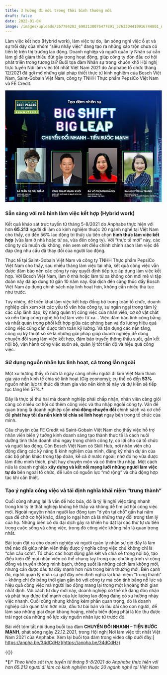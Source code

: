 ```yaml
---
title: 3 hướng đi mới trong thời bình thường mới
draft: false
date: 2022-01-04
image: /images/uploads/267784282_6902138076477891_5763304410916744801_n.jpg
---
```

Làm việc kết hợp (Hybrid work), làm việc tự do, làn sóng nghỉ việc ồ ạt và sự trỗi dậy của nhóm “siêu nhảy việc” đang tạo ra những xáo trộn chưa có tiền lệ trên thị trường lao động. Doanh nghiệp và người quản lý Nhân sự cần làm gì để giảm thiểu đứt gãy trong hoạt động, giúp công ty đón đầu cơ hội phát triển trong tương lai?
Buổi tọa đàm Nhân sự trong khuôn khổ Hội nghị trực tuyến Nơi làm việc tốt nhất Việt Nam 2021 do Anphabe tổ chức tháng 12/2021 đã gợi mở những giải pháp thiết thực từ kinh nghiệm của Bosch Việt Nam, Saint-Gobain Việt Nam, công ty TNHH Thực phẩm PepsiCo Việt Nam và FE Credit.

![HR Panel ](/images/uploads/267784282_6902138076477891_5763304410916744801_n.jpg)

### **Sẵn sàng với mô hình làm việc kết hợp (Hybrid work)**

Kết quả khảo sát trực tuyến từ tháng 5-8/2021 do Anphabe thực hiện với hơn **65.213** người đi làm có kinh nghiệm thuộc 20 ngành nghề tại Việt Nam cho thấy, có đến 56% lao động tri thức ưu tiên chọn **hình thức làm việc kết hợp** (vừa làm ở nhà hoặc từ xa, vừa đến công ty). Với “thực tế mới” này, các công ty dù muốn dù không, nên xem xét điều chỉnh chính sách làm việc để đáp ứng nhu cầu đã thay đổi của người lao động.

Thực tế tại Saint-Gobain Việt Nam và công ty TNHH Thực phẩm PepsiCo Việt Nam cho thấy, sau nhiều tháng làm việc tại nhà, kết quả công việc vẫn được đảm bảo nên các công ty này quyết định tiếp tục áp dụng làm việc kết hợp. Với Bosch Việt Nam, làm ở nhà hoặc làm từ xa không còn mới mẻ vì tập đoàn này đã áp dụng từ gần 10 năm nay. Đại dịch đến càng thúc đẩy Bosch Việt Nam áp dụng chính sách này linh hoạt hơn, không cần nhiều thủ tục như trước. 

Tuy nhiên, để triển khai làm việc kết hợp đồng bộ trong toàn tổ chức, doanh nghiệp cần xem xét các yếu tố văn hóa công ty, sự ngần ngại trong tâm lý các cấp lãnh đạo, kỹ năng quản trị công việc của nhân viên, cơ sở vật chất và nền tảng công nghệ hỗ trợ làm việc từ xa... Việc đảm bảo tính công bằng và nhất quán trong phối kết hợp giữa các phòng ban và đo lường hiệu quả công việc cũng cần được tính toán kỹ lưỡng. Và tận dụng các nền tảng, công cụ kỹ thuật số sẽ là những giải pháp giúp doanh nghiệp dễ dàng chuyển đổi sang làm việc kết hợp, đảm bảo truyền thông thấu suốt, gắn kết nội bộ, vận hành công việc suôn sẻ, quản lý tốt tiến độ và hiệu quả công việc.

### **Sử dụng nguồn nhân lực linh hoạt, cả trong lẫn ngoài**

Một xu hướng thấy rõ nữa là ngày càng nhiều người đi làm Việt Nam tham gia vào nền kinh tế chia sẻ linh hoạt (Gig economy); cụ thể có đến **53%** nguồn nhân lực tri thức đã tham gia vào nền kinh tế này và dự kiến sẽ tiếp tục tăng lên 57%.**\*** 

Đây là thực tế thứ hai mà doanh nghiệp phải chấp nhận, nhân viên càng giỏi càng có nhiều cơ hội có thêm công việc và thu nhập ngoài công ty. Vấn đề quan trọng là doanh nghiệp cần **chủ động chuyển đổi** chính sách và cơ chế để **phát huy tối đa nền kinh tế chia sẻ linh hoạt** ngay bên trong tổ chức của mình. 

Câu chuyện của FE Credit và Saint-Gobain Việt Nam cho thấy việc hỗ trợ nhân viên biến ý tưởng kinh doanh sáng tạo thành thực tế là cách nuôi dưỡng tinh thần doanh chủ ngay trong chính công ty, có lợi cho cả tổ chức và người lao động. Còn Bosch Việt Nam có Skill Hub, nơi nhân viên chủ động đăng các kỹ năng & kinh nghiệm của mình, đăng ký nhận dự án của các bộ phận khác trong tập đoàn, kể cả ở nước ngoài; nhờ đó họ vừa được làm điều mình thích, phát huy chuyên môn và có thêm thu nhập. Một cách nữa là doanh nghiệp **xây dựng và kết nối mạng lưới những người làm việc tự do** bên ngoài tổ chức, để luôn có nguồn lực “mở rộng” và chủ động hợp tác khi cần thiết.

### **Tạo ý nghĩa công việc và tái định nghĩa khái niệm “trung thành”**

Cuối cùng nhưng lại là vấn đề hóc búa, đó là tỷ lệ nghỉ việc tăng nhanh trong khi tỷ lệ thất nghiệp không hề thấp và không dễ tìm cơ hội công việc mới. Ngoài nguyên nhân người lao động tạm “ở yên tại chỗ” gần hai năm qua để chờ cơ hội khác, đáng lo ngại hơn cả là những thay đổi trong tâm lý của họ. Những biến cố do đại dịch gây ra khiến họ đặt lại các thứ tự ưu tiên trong cuộc sống và công việc, trong đó công việc không hẳn là quan trọng nhất. 

Bài toán đặt ra cho doanh nghiệp và người quản lý nhân sự giờ đây là làm thế nào để giúp nhân viên thấy được ý nghĩa công việc chứ không chỉ là “cần câu cơm”. Tổ chức các hoạt động gắn kết và chia sẻ trong nội bộ, tạo điều kiện để mọi nhân viên có thể chung tay trong các chương trình vì cộng đồng và truyền thông minh bạch, thông suốt là những cách làm không mới, nhưng cần được đầu tư đẩy mạnh hơn nữa trong bình thường mới. 
Bên cạnh đó, người quản lý nhân sự giờ đây nên định nghĩa lại khái niệm “trung thành” – không chỉ đo bằng thời gian gắn bó với công ty mà còn tính bằng nỗ lực và hiệu quả công việc mà người lao động mang lại trong một khoảng thời gian nhất định. Với cách tư duy mới này, doanh nghiệp có thể dễ dàng đón nhận và phát huy được thế mạnh của lực lượng lao động đang có xu hướng nhảy việc nhanh. Cuối cùng nhưng không kém phần quan trọng, đó là doanh nghiệp cần quan tâm hơn nữa, đầu tư bài bản và lâu dài cho con người, để làm sao những giai đoạn khủng hoảng, nhiều biến động phải là lúc thu được trái ngọt của những nỗ lực xây nguồn nhân lực từ trước đó. 

Bài viết tóm tắt nội dung buổi tọa đàm **CHUYỂN ĐỔI NHANH – TIẾN BƯỚC MẠNH**, phát sóng ngày 22.12.2021, trong Hội nghị Nơi làm việc tốt nhất Việt Nam 2021 của Anphabe. Xem lại buổi tọa đàm trong video clip dưới đây:[ https://anpha.be/34dCdHz](https://anpha.be/34dCdHz) 

{{<embed-youtube link="https://www.youtube.com/watch?v=4HtmaioJy_c&t=13s" >}}

**\*(**)* *Theo khảo sát trực tuyến từ tháng 5-8/2021 do Anphabe thực hiện với hơn 65.213 người đi làm có kinh nghiệm thuộc 20 ngành nghề tại Việt Nam*